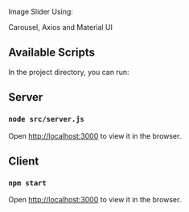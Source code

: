 Image Slider Using:

Carousel, Axios and Material UI

## Available Scripts

In the project directory, you can run:

## Server

### `node src/server.js`

Open [http://localhost:3000](http://localhost:5000) to view it in the browser.

## Client

### `npm start`

Open [http://localhost:3000](http://localhost:3000) to view it in the browser.
